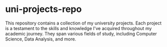 # uni-projects-repo

This repository contains a collection of my university projects. 
Each project is a testament to the skills and knowledge I've acquired throughout my academic journey. They span various fields of study, including Computer Science, Data Analysis, and more. 